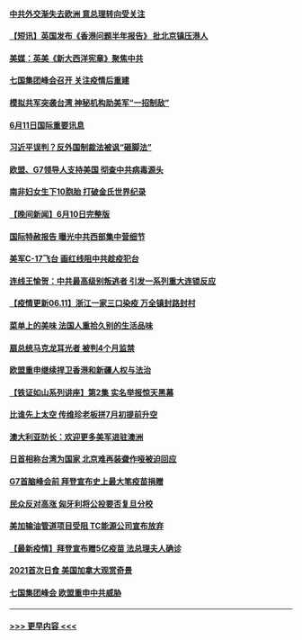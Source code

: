 #### [中共外交渐失去欧洲 意总理转向受关注](../pages/prog202/a103140560.md?t=06120057) 
#### [【短讯】英国发布《香港问题半年报告》 批北京镇压港人](../pages/prog202/a103140544.md?t=06120057) 
#### [美媒：英美《新大西洋宪章》聚焦中共](../pages/prog202/a103140508.md?t=06120057) 
#### [七国集团峰会召开 关注疫情后重建](../pages/prog202/a103140480.md?t=06120057) 
#### [模拟共军突袭台湾 神秘机构助美军“一招制敌”](../pages/prog202/a103140358.md?t=06120057) 
#### [6月11日国际重要讯息](../pages/prog202/a103140306.md?t=06120057) 
#### [习近平误判？反外国制裁法被讽“砸脚法”](../pages/prog202/a103140279.md?t=06120057) 
#### [欧盟、G7领导人支持美国 彻查中共病毒源头](../pages/prog202/a103140070.md?t=06120057) 
#### [南非妇女生下10胞胎 打破金氏世界纪录](../pages/prog202/a103140107.md?t=06120057) 
#### [【晚间新闻】6月10日完整版](../pages/prog202/a103140044.md?t=06120057) 
#### [国际特赦报告 曝光中共西部集中营细节](../pages/prog202/a103139931.md?t=06120057) 
#### [美军C-17飞台 画红线阻中共趁疫犯台](../pages/prog202/a103138999.md?t=06120057) 
#### [连线王愉贺：中共最高级别叛逃者 引发一系列重大连锁反应](../pages/prog202/a103139112.md?t=06120057) 
#### [【疫情更新06.11】浙江一家三口染疫 万全镇封路封村](../pages/prog202/a103133785.md?t=06120057) 
#### [菜单上的美味 法国人重拾久别的生活品味](../pages/prog202/a103139911.md?t=06120057) 
#### [扇总统马克龙耳光者 被判4个月监禁](../pages/prog202/a103139913.md?t=06120057) 
#### [欧盟重申继续捍卫香港和新疆人权与法治](../pages/prog202/a103139928.md?t=06120057) 
#### [【铁证如山系列讲座】第2集 实名举报惊天黑幕](../pages/prog202/a103139907.md?t=06120057) 
#### [比谁先上太空 传维珍老板拼7月初提前升空](../pages/prog202/a103139903.md?t=06120057) 
#### [澳大利亚防长：欢迎更多美军进驻澳洲](../pages/prog202/a103139894.md?t=06120057) 
#### [日首相称台湾为国家 北京难再装聋作哑被迫回应](../pages/prog202/a103139828.md?t=06120057) 
#### [G7首脑峰会前 拜登宣布史上最大笔疫苗捐赠](../pages/prog202/a103139878.md?t=06120057) 
#### [民众反对高涨 匈牙利将公投要否复旦分校](../pages/prog202/a103139870.md?t=06120057) 
#### [美加输油管道项目受阻 TC能源公司宣布放弃](../pages/prog202/a103139729.md?t=06120057) 
#### [【最新疫情】拜登宣布赠5亿疫苗 法总理夫人确诊](../pages/prog202/a103139723.md?t=06120057) 
#### [2021首次日食 美国加拿大观赏奇景](../pages/prog202/a103139736.md?t=06120057) 
#### [七国集团峰会 欧盟重申中共威胁](../pages/prog202/a103139685.md?t=06120057) 

----
#### [ >>> 更早内容 <<< ](../indexes/prog202-earlier.md)
